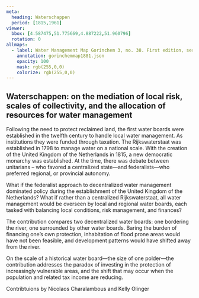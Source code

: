```yaml
---
meta:
  heading: Waterschappen
  period: [1815,1961]
viewer:
  bbox: [4.587475,51.775669,4.887222,51.960796]
  rotation: 0
allmaps:
  - label: Water Management Map Gorinchem 3, no. 38. First edition, series 1, 1881. 690 x 555 mm, scale 1:10,000. Rijkswaterstaat.
    annotation: gorinchemmap1881.json
    opacity: 100
    mask: rgb(255,0,0)
    colorize: rgb(255,0,0)
---
```


## Waterschappen: on the mediation of local risk, scales of collectivity, and the allocation of resources for water management

Following the need to protect reclaimed land, the first water boards were established in the twelfth century to handle local water management. As institutions they were funded through taxation. The Rijkswaterstaat was established in 1798 to manage water on a national scale. With the creation of the United Kingdom of the Netherlands in 1815, a new democratic monarchy was established. At the time, there was debate between unitarians – who favored a centralized state—and federalists—who preferred regional, or provincial autonomy.

What if the federalist approach to decentralized water management dominated policy during the establishment of the United Kingdom of the Netherlands? What if rather than a centralized Rijkswaterstaat, all water management would be overseen by local and regional water boards, each tasked with balancing local conditions, risk management, and finances?

The contribution compares two decentralized water boards: one bordering the river, one surrounded by other water boards. Baring the burden of financing one’s own protection, inhabitation of flood prone areas would have not been feasible, and development patterns would have shifted away from the river.

On the scale of a historical water board—the size of one polder—the contribution addresses the paradox of investing in the protection of increasingly vulnerable areas, and the shift that may occur when the population and related tax income are reducing.



Contribtuions by Nicolaos Charalambous and Kelly Olinger
